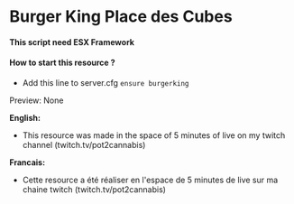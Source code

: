 # Burger King Place des Cubes

#### This script need ESX Framework

#### How to start this resource ?
   - Add this line to server.cfg `ensure burgerking`

Preview: None

__English:__
   - This resource was made in the space of 5 minutes of live on my twitch channel (twitch.tv/pot2cannabis)

__Francais:__
   - Cette resource a été réaliser en l'espace de 5 minutes de live sur ma chaine twitch (twitch.tv/pot2cannabis)
